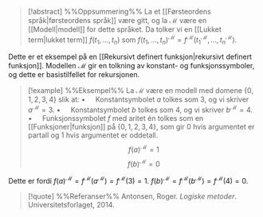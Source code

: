 
> [!abstract] %%Oppsummering%%
La et [[Førsteordens språk|førsteordens språk]] være gitt, og la $\mathcal{M}$ være en [[Modell|modell]] for dette språket. Da tolker vi en [[Lukket term|lukket term]] $f(t_{1},\ldots,t_{n})$ som $f(t_{1},\ldots,t_{n})^{\mathcal{M}}=f^{\mathcal{M}}(t_{1}^{\mathcal{M}},\ldots,t_{n}^{\mathcal{M}})$.

Dette er et eksempel på en [[Rekursivt definert funksjon|rekursivt definert funksjon]]. Modellen $\mathcal{M}$ gir en tolkning av konstant- og funksjonssymboler, og dette er basistilfellet for rekursjonen.


> [!example] %%Eksempel%%
> La $\mathcal{M}$ være en modell med domene $\{0,1,2,3,4\}$ slik at:
> $\bullet\quad$ Konstantsymbolet $a$ tolkes som $3$, og vi skriver $a^{\mathcal{M}}=3$.
> $\bullet\quad$ Konstantsymbolet $b$ tolkes som $4$, og vi skriver $b^{\mathcal{M}}=4$.
> $\bullet\quad$ Funksjonssymbolet $f$ med aritet én tolkes som en [[Funksjoner|funksjon]] på $\{0,1,2,3,4\}$, som gir $0$ hvis argumentet er partall og $1$ hvis argumentet er oddetall.
> $$f(a)^{\mathcal{M}}=1$$
> $$f(b)^{\mathcal{M}}=0$$

Dette er fordi $f(a)^{\mathcal{M}}=f^{\mathcal{M}}(a^{\mathcal{M}})=f^{\mathcal{M}}(3)=1$. $f(b)^{\mathcal{M}}=f^{\mathcal{M}}(b^{\mathcal{M}})=f^{\mathcal{M}}(4)=0$.


> [!quote] %%Referanser%%
> Antonsen, Roger. *Logiske metoder*. Universitetsforlaget, 2014. 



